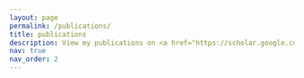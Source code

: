 ```yaml
---
layout: page
permalink: /publications/
title: publications
description: View my publications on <a href="https://scholar.google.com/citations?hl=en&user=7Jm4_McAAAAJ" target="_blank">Google Scholar</a>
nav: true
nav_order: 2
---
```


<!-- _pages/publications.md -->
<!--
<div class="publications">

 {% bibliography %} 

</div>
-->

